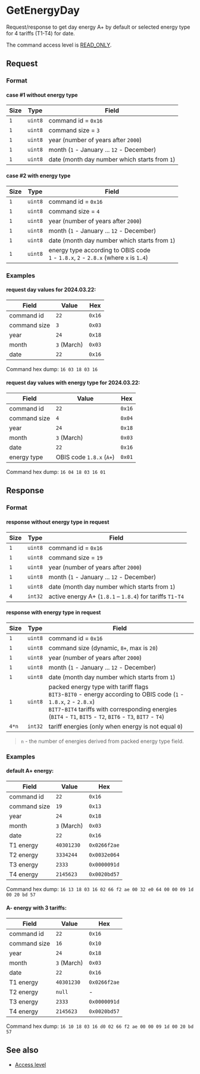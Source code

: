 # GetEnergyDay

Request/response to get day energy A+ by default or selected energy type for 4 tariffs (T1-T4) for date.

The command access level is [READ_ONLY](../basics.md#command-access-level).


## Request

### Format

#### case #1 without energy type

| Size | Type    | Field                                         |
| ---- | ------- | --------------------------------------------- |
| `1`  | `uint8` | command id = `0x16`                           |
| `1`  | `uint8` | command size = `3`                            |
| `1`  | `uint8` | year (number of years after `2000`)           |
| `1`  | `uint8` | month (`1` - January ... `12` - December)     |
| `1`  | `uint8` | date (month day number which starts from `1`) |

#### case #2 with energy type

| Size | Type    | Field                                                                                         |
| ---- | ------- | --------------------------------------------------------------------------------------------- |
| `1`  | `uint8` | command id = `0x16`                                                                           |
| `1`  | `uint8` | command size = `4`                                                                            |
| `1`  | `uint8` | year (number of years after `2000`)                                                           |
| `1`  | `uint8` | month (`1` - January ... `12` - December)                                                     |
| `1`  | `uint8` | date (month day number which starts from `1`)                                                 |
| `1`  | `uint8` | energy type according to OBIS code <br/> `1` - `1.8.x`, `2` - `2.8.x` (where `x` is `1`..`4`) |

### Examples

#### request day values for 2024.03.22:

| Field        | Value       | Hex    |
| ------------ | ----------- | ------ |
| command id   | `22`        | `0x16` |
| command size | `3`         | `0x03` |
| year         | `24`        | `0x18` |
| month        | `3` (March) | `0x03` |
| date         | `22`        | `0x16` |

Command hex dump: `16 03 18 03 16`

#### request day values with energy type for 2024.03.22:

| Field        | Value                    | Hex    |
| ------------ | ------------------------ | ------ |
| command id   | `22`                     | `0x16` |
| command size | `4`                      | `0x04` |
| year         | `24`                     | `0x18` |
| month        | `3` (March)              | `0x03` |
| date         | `22`                     | `0x16` |
| energy type  | OBIS code `1.8.x` (`A+`) | `0x01` |

Command hex dump: `16 04 18 03 16 01`


## Response

### Format

#### response without energy type in request

| Size | Type    | Field                                                      |
| ---- | ------- | ---------------------------------------------------------- |
| `1`  | `uint8` | command id = `0x16`                                        |
| `1`  | `uint8` | command size = `19`                                        |
| `1`  | `uint8` | year (number of years after `2000`)                        |
| `1`  | `uint8` | month (`1` - January ... `12` - December)                  |
| `1`  | `uint8` | date (month day number which starts from `1`)              |
| `4`  | `int32` | active energy A+ (`1.8.1` – `1.8.4`) for tariffs `T1`-`T4` |

#### response with energy type in request

| Size  | Type    | Field                                                                                                                                                                                                                                        |
| ----- | ------- | -------------------------------------------------------------------------------------------------------------------------------------------------------------------------------------------------------------------------------------------- |
| `1`   | `uint8` | command id = `0x16`                                                                                                                                                                                                                          |
| `1`   | `uint8` | command size (dynamic, `8+`, max is `20`)                                                                                                                                                                                                    |
| `1`   | `uint8` | year (number of years after `2000`)                                                                                                                                                                                                          |
| `1`   | `uint8` | month (`1` - January ... `12` - December)                                                                                                                                                                                                    |
| `1`   | `uint8` | date (month day number which starts from `1`)                                                                                                                                                                                                |
| `1`   | `uint8` | packed energy type with tariff flags <br/> `BIT3`-`BIT0` - energy according to OBIS code (`1` - `1.8.x`, `2` - `2.8.x`) <br/> `BIT7`-`BIT4` tariffs with corresponding energies (`BIT4` - `T1`, `BIT5` - `T2`, `BIT6` - `T3`, `BIT7` - `T4`) |
| `4*n` | `int32` | tariff energies (only when energy is not equal `0`)                                                                                                                                                                                          |

> `n` - the number of energies derived from packed energy type field.

### Examples

#### default A+ energy:

| Field        | Value       | Hex          |
| ------------ | ----------- | ------------ |
| command id   | `22`        | `0x16`       |
| command size | `19`        | `0x13`       |
| year         | `24`        | `0x18`       |
| month        | `3` (March) | `0x03`       |
| date         | `22`        | `0x16`       |
| T1 energy    | `40301230`  | `0x0266f2ae` |
| T2 energy    | `3334244`   | `0x0032e064` |
| T3 energy    | `2333`      | `0x0000091d` |
| T4 energy    | `2145623`   | `0x0020bd57` |

Command hex dump: `16 13 18 03 16 02 66 f2 ae 00 32 e0 64 00 00 09 1d 00 20 bd 57`

#### A- energy with 3 tariffs:

| Field        | Value       | Hex          |
| ------------ | ----------- | ------------ |
| command id   | `22`        | `0x16`       |
| command size | `16`        | `0x10`       |
| year         | `24`        | `0x18`       |
| month        | `3` (March) | `0x03`       |
| date         | `22`        | `0x16`       |
| T1 energy    | `40301230`  | `0x0266f2ae` |
| T2 energy    | `null`      | -            |
| T3 energy    | `2333`      | `0x0000091d` |
| T4 energy    | `2145623`   | `0x0020bd57` |

Command hex dump: `16 10 18 03 16 d0 02 66 f2 ae 00 00 09 1d 00 20 bd 57`


## See also

* [Access level](../basics.md#command-access-level)

